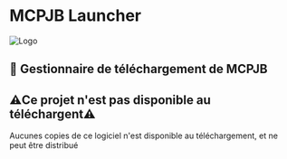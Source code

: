 
# MCPJB Launcher


![Logo](https://i.pinimg.com/originals/e4/2a/57/e42a57ad5659ea5f5b977aa0a75871f3.jpg)




## 🚀 Gestionnaire de téléchargement de MCPJB



## ⚠️Ce projet n'est pas disponible au téléchargent⚠️

Aucunes copies de ce logiciel n'est disponible au téléchargement, et ne peut être distribué 

